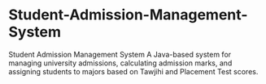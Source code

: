 # Student-Admission-Management-System
Student Admission Management System A Java-based system for managing university admissions, calculating admission marks, and assigning students to majors based on Tawjihi and Placement Test scores.
